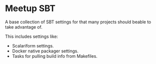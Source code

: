 # Meetup SBT

A base collection of SBT settings for that many projects should beable to take advantage of.

This includes settings like:

* Scalariform settings.
* Docker native packager settings.
* Tasks for pulling build info from Makefiles.